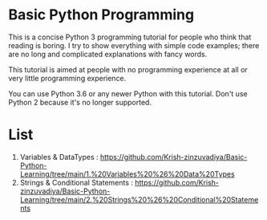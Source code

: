 # Basic Python Programming

This is a concise Python 3 programming tutorial for people who think that reading is boring. I try to show everything with simple code examples; there are no long and complicated explanations with fancy words. 

This tutorial is aimed at people with no programming experience at all or very little programming experience. 

You can use Python 3.6 or any newer Python with this tutorial. Don't use Python 2 because it's no longer supported.


# List
1. Variables & DataTypes : https://github.com/Krish-zinzuvadiya/Basic-Python-Learning/tree/main/1.%20Variables%20%26%20Data%20Types
2. Strings & Conditional Statements : https://github.com/Krish-zinzuvadiya/Basic-Python-Learning/tree/main/2.%20Strings%20%26%20Conditional%20Statements

